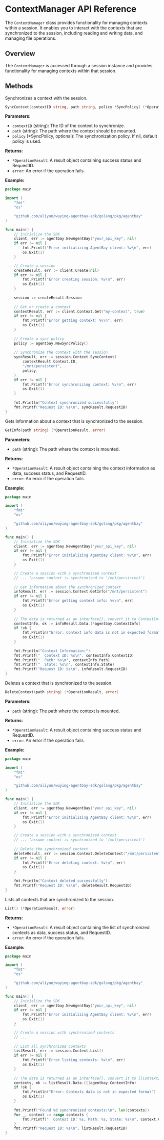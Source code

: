 # ContextManager API Reference

The `ContextManager` class provides functionality for managing contexts within a session. It enables you to interact with the contexts that are synchronized to the session, including reading and writing data, and managing file operations.

## Overview

The `ContextManager` is accessed through a session instance and provides functionality for managing contexts within that session.

## Methods


Synchronizes a context with the session.


```go
SyncContext(contextID string, path string, policy *SyncPolicy) (*OperationResult, error)
```

**Parameters:**
- `contextID` (string): The ID of the context to synchronize.
- `path` (string): The path where the context should be mounted.
- `policy` (*SyncPolicy, optional): The synchronization policy. If nil, default policy is used.

**Returns:**
- `*OperationResult`: A result object containing success status and RequestID.
- `error`: An error if the operation fails.

**Example:**
```go
package main

import (
	"fmt"
	"os"

	"github.com/aliyun/wuying-agentbay-sdk/golang/pkg/agentbay"
)

func main() {
	// Initialize the SDK
	client, err := agentbay.NewAgentBay("your_api_key", nil)
	if err != nil {
		fmt.Printf("Error initializing AgentBay client: %v\n", err)
		os.Exit(1)
	}

	// Create a session
	createResult, err := client.Create(nil)
	if err != nil {
		fmt.Printf("Error creating session: %v\n", err)
		os.Exit(1)
	}
	
	session := createResult.Session
	
	// Get or create a context
	contextResult, err := client.Context.Get("my-context", true)
	if err != nil {
		fmt.Printf("Error getting context: %v\n", err)
		os.Exit(1)
	}
	
	// Create a sync policy
	policy := agentbay.NewSyncPolicy()
	
	// Synchronize the context with the session
	syncResult, err := session.Context.SyncContext(
		contextResult.Context.ID,
		"/mnt/persistent",
		policy,
	)
	if err != nil {
		fmt.Printf("Error synchronizing context: %v\n", err)
		os.Exit(1)
	}
	
	fmt.Println("Context synchronized successfully")
	fmt.Printf("Request ID: %s\n", syncResult.RequestID)
}
```


Gets information about a context that is synchronized to the session.


```go
GetInfo(path string) (*OperationResult, error)
```

**Parameters:**
- `path` (string): The path where the context is mounted.

**Returns:**
- `*OperationResult`: A result object containing the context information as data, success status, and RequestID.
- `error`: An error if the operation fails.

**Example:**
```go
package main

import (
	"fmt"
	"os"

	"github.com/aliyun/wuying-agentbay-sdk/golang/pkg/agentbay"
)

func main() {
	// Initialize the SDK
	client, err := agentbay.NewAgentBay("your_api_key", nil)
	if err != nil {
		fmt.Printf("Error initializing AgentBay client: %v\n", err)
		os.Exit(1)
	}

	// Create a session with a synchronized context
	// ... (assume context is synchronized to '/mnt/persistent')
	
	// Get information about the synchronized context
	infoResult, err := session.Context.GetInfo("/mnt/persistent")
	if err != nil {
		fmt.Printf("Error getting context info: %v\n", err)
		os.Exit(1)
	}
	
	// The data is returned as an interface{}, convert it to ContextInfo
	contextInfo, ok := infoResult.Data.(*agentbay.ContextInfo)
	if !ok {
		fmt.Println("Error: Context info data is not in expected format")
		os.Exit(1)
	}
	
	fmt.Println("Context Information:")
	fmt.Printf("  Context ID: %s\n", contextInfo.ContextID)
	fmt.Printf("  Path: %s\n", contextInfo.Path)
	fmt.Printf("  State: %s\n", contextInfo.State)
	fmt.Printf("Request ID: %s\n", infoResult.RequestID)
}
```


Deletes a context that is synchronized to the session.


```go
DeleteContext(path string) (*OperationResult, error)
```

**Parameters:**
- `path` (string): The path where the context is mounted.

**Returns:**
- `*OperationResult`: A result object containing success status and RequestID.
- `error`: An error if the operation fails.

**Example:**
```go
package main

import (
	"fmt"
	"os"

	"github.com/aliyun/wuying-agentbay-sdk/golang/pkg/agentbay"
)

func main() {
	// Initialize the SDK
	client, err := agentbay.NewAgentBay("your_api_key", nil)
	if err != nil {
		fmt.Printf("Error initializing AgentBay client: %v\n", err)
		os.Exit(1)
	}

	// Create a session with a synchronized context
	// ... (assume context is synchronized to '/mnt/persistent')
	
	// Delete the synchronized context
	deleteResult, err := session.Context.DeleteContext("/mnt/persistent")
	if err != nil {
		fmt.Printf("Error deleting context: %v\n", err)
		os.Exit(1)
	}
	
	fmt.Println("Context deleted successfully")
	fmt.Printf("Request ID: %s\n", deleteResult.RequestID)
}
```


Lists all contexts that are synchronized to the session.


```go
List() (*OperationResult, error)
```

**Returns:**
- `*OperationResult`: A result object containing the list of synchronized contexts as data, success status, and RequestID.
- `error`: An error if the operation fails.

**Example:**
```go
package main

import (
	"fmt"
	"os"

	"github.com/aliyun/wuying-agentbay-sdk/golang/pkg/agentbay"
)

func main() {
	// Initialize the SDK
	client, err := agentbay.NewAgentBay("your_api_key", nil)
	if err != nil {
		fmt.Printf("Error initializing AgentBay client: %v\n", err)
		os.Exit(1)
	}

	// Create a session with synchronized contexts
	// ...
	
	// List all synchronized contexts
	listResult, err := session.Context.List()
	if err != nil {
		fmt.Printf("Error listing contexts: %v\n", err)
		os.Exit(1)
	}
	
	// The data is returned as an interface{}, convert it to []ContextInfo
	contexts, ok := listResult.Data.([]agentbay.ContextInfo)
	if !ok {
		fmt.Println("Error: Contexts data is not in expected format")
		os.Exit(1)
	}
	
	fmt.Printf("Found %d synchronized contexts:\n", len(contexts))
	for _, context := range contexts {
		fmt.Printf("  Context ID: %s, Path: %s, State: %s\n", context.ContextID, context.Path, context.State)
	}
	fmt.Printf("Request ID: %s\n", listResult.RequestID)
}
``` 